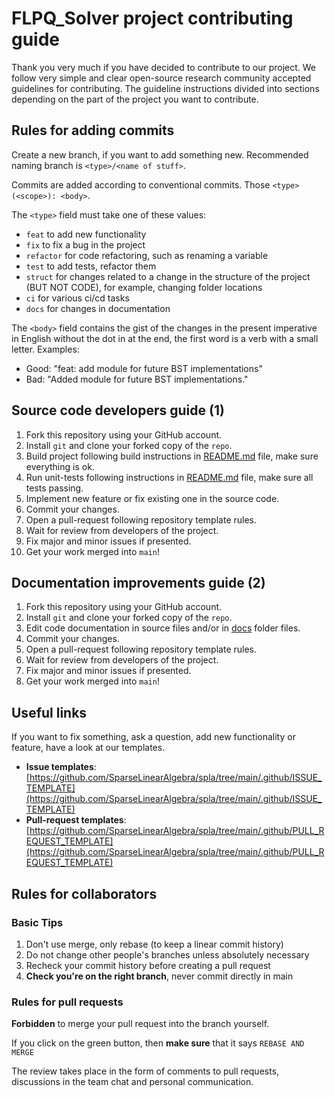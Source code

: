 # FLPQ_Solver project contributing guide

Thank you very much if you have decided to contribute to our project. We follow very simple and clear open-source
research community accepted guidelines for contributing. The guideline instructions divided into sections depending on
the part of the project you want to contribute.

## Rules for adding commits

Create a new branch, if you want to add something new.
Recommended naming branch is `<type>/<name of stuff>`.

Commits are added according to conventional commits. Those
`<type>(<scope>): <body>`.

The `<type>` field must take one of these values:

* `feat` to add new functionality
* `fix` to fix a bug in the project
* `refactor` for code refactoring, such as renaming a variable
* `test` to add tests, refactor them
* `struct` for changes related to a change in the structure of the project (BUT NOT CODE), for example, changing
  folder locations
* `ci` for various ci/cd tasks
* `docs` for changes in documentation

The `<body>` field contains the gist of the changes in the present imperative in English without the dot in
at the end, the first word is a verb with a small letter.
Examples:

* Good: "feat: add module for future BST implementations"
* Bad: "Added module for future BST implementations."

## Source code developers guide (1)

1. Fork this repository using your GitHub account.
2. Install `git` and clone your forked copy of the `repo`.
3. Build project following build instructions in [README.md](./README.md) file, make sure everything is ok.
4. Run unit-tests following instructions in [README.md](./README.md) file, make sure all tests passing.
5. Implement new feature or fix existing one in the source code.
6. Commit your changes.
7. Open a pull-request following repository template rules.
8. Wait for review from developers of the project.
9. Fix major and minor issues if presented.
10. Get your work merged into `main`!

## Documentation improvements guide (2)

1. Fork this repository using your GitHub account.
2. Install `git` and clone your forked copy of the `repo`.
3. Edit code documentation in source files and/or in [docs](./docs) folder files.
4. Commit your changes.
5. Open a pull-request following repository template rules.
6. Wait for review from developers of the project.
7. Fix major and minor issues if presented.
8. Get your work merged into `main`!

## Useful links

If you want to fix something, ask a question, add new functionality or feature, have a look at our templates.

- **Issue templates**:
  [https://github.com/SparseLinearAlgebra/spla/tree/main/.github/ISSUE_TEMPLATE](https://github.com/SparseLinearAlgebra/spla/tree/main/.github/ISSUE_TEMPLATE)
- **Pull-request templates**:
  [https://github.com/SparseLinearAlgebra/spla/tree/main/.github/PULL_REQUEST_TEMPLATE](https://github.com/SparseLinearAlgebra/spla/tree/main/.github/PULL_REQUEST_TEMPLATE)

## Rules for collaborators

### Basic Tips

1. Don't use merge, only rebase (to keep a linear commit history)
2. Do not change other people's branches unless absolutely necessary
3. Recheck your commit history before creating a pull request
4. **Check you're on the right branch**, never commit directly in main

### Rules for pull requests

**Forbidden** to merge your pull request into the branch yourself.

If you click on the green button, then **make sure** that it says `REBASE AND MERGE`

The review takes place in the form of comments to pull requests, discussions in the team chat and personal
communication.
